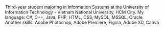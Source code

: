 Third-year student majoring in Information Systems at the University of Information Technology - Vietnam National University, HCM City.
My language: C#, C++, Java, PHP, HTML, CSS, MySQL, MSSQL, Oracle.
Another skills: Adobe Photoshop, Adobe Premiere, Figma, Adobe XD, Canva

<!---
mietheweirdo/mietheweirdo is a ✨ special ✨ repository because its `README.md` (this file) appears on your GitHub profile.
You can click the Preview link to take a look at your changes.
--->

